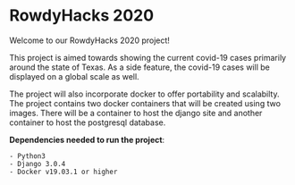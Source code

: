 # RowdyHacks 2020

Welcome to our RowdyHacks 2020 project!

This project is aimed towards showing the current covid-19 cases primarily around the state of Texas. As a side feature, the covid-19 cases will be displayed on a global scale as well. 

The project will also incorporate docker to offer portability and scalabilty. The project contains two docker containers that will be created using two images. There will be a container to host the django site and another container to host the postgresql database. 

**__Dependencies needed to run the project__**:
```
- Python3
- Django 3.0.4
- Docker v19.03.1 or higher
```